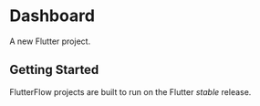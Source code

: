 # Dashboard

A new Flutter project.

## Getting Started

FlutterFlow projects are built to run on the Flutter _stable_ release.
